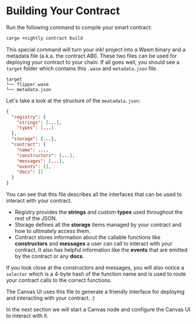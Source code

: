 Building Your Contract
===

Run the following command to compile your smart contract:

```bash
cargo +nightly contract build
```

This special command will turn your ink! project into a Wasm binary and a metadata file (a.k.a.  the contract ABI).
These two files can be used for deploying your contract to your chain. If all goes well, you should see a `target` folder which contains this `.wasm` and `metadata.json` file.

```
target
└── flipper.wasm
└── metadata.json
```

Let's take a look at the structure of the `meatadata.json`:

``` JSON
{
  "registry": {
    "strings": [...],
    "types": [...]
  },
  "storage": {...},
  "contract": {
    "name": ...,
    "constructors": [...],
    "messages": [...],
    "events": [],
    "docs": []
  }
}
```

You can see that this file describes all the interfaces that can be used to interact with your contract.

* Registry provides the **strings** and custom **types** used throughout the rest of the JSON.
* Storage defines all the **storage** items managed by your contract and how to ultimately access them.
* Contract stores information about the callable functions like  **constructors** and **messages** a user can call to interact with your contract. It also has helpful information like the **events** that are emitted by the contract or any **docs**.

If you look close at the constructors and messages, you will also notice a `selector` which is a 4-byte hash of the function name and is used to route your contract calls to the correct functions.

The Canvas UI uses this file to generate a friendly interface for deploying and interacting with your contract. :)

In the next section we will start a Canvas node and configure the Canvas UI to interact with it.
